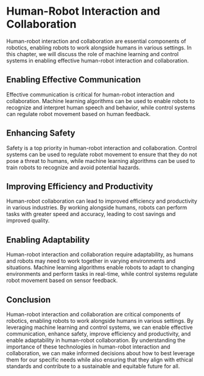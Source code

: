 Human-Robot Interaction and Collaboration
====================================================================================================

Human-robot interaction and collaboration are essential components of robotics, enabling robots to work alongside humans in various settings. In this chapter, we will discuss the role of machine learning and control systems in enabling effective human-robot interaction and collaboration.

Enabling Effective Communication
--------------------------------

Effective communication is critical for human-robot interaction and collaboration. Machine learning algorithms can be used to enable robots to recognize and interpret human speech and behavior, while control systems can regulate robot movement based on human feedback.

Enhancing Safety
----------------

Safety is a top priority in human-robot interaction and collaboration. Control systems can be used to regulate robot movement to ensure that they do not pose a threat to humans, while machine learning algorithms can be used to train robots to recognize and avoid potential hazards.

Improving Efficiency and Productivity
-------------------------------------

Human-robot collaboration can lead to improved efficiency and productivity in various industries. By working alongside humans, robots can perform tasks with greater speed and accuracy, leading to cost savings and improved quality.

Enabling Adaptability
---------------------

Human-robot interaction and collaboration require adaptability, as humans and robots may need to work together in varying environments and situations. Machine learning algorithms enable robots to adapt to changing environments and perform tasks in real-time, while control systems regulate robot movement based on sensor feedback.

Conclusion
----------

Human-robot interaction and collaboration are critical components of robotics, enabling robots to work alongside humans in various settings. By leveraging machine learning and control systems, we can enable effective communication, enhance safety, improve efficiency and productivity, and enable adaptability in human-robot collaboration. By understanding the importance of these technologies in human-robot interaction and collaboration, we can make informed decisions about how to best leverage them for our specific needs while also ensuring that they align with ethical standards and contribute to a sustainable and equitable future for all.
